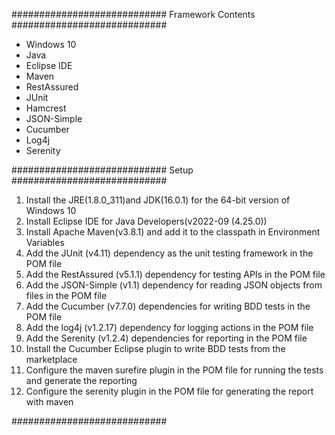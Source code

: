 ############################
    Framework Contents
############################
- Windows 10
- Java 
- Eclipse IDE
- Maven
- RestAssured
- JUnit
- Hamcrest
- JSON-Simple
- Cucumber
- Log4j
- Serenity

############################
           Setup
############################
01. Install the JRE(1.8.0_311)and JDK(16.0.1) for the 64-bit version of Windows 10
02. Install Eclipse IDE for Java Developers(v2022-09 (4.25.0))
03. Install Apache Maven(v3.8.1) and add it to the classpath in Environment Variables
04. Add the JUnit (v4.11) dependency as the unit testing framework in the POM file
05. Add the RestAssured (v5.1.1) dependency for testing APIs in the POM file
06. Add the JSON-Simple (v1.1) dependency for reading JSON objects from files in the POM file
07. Add the Cucumber (v7.7.0) dependencies for writing BDD tests in the POM file
08. Add the log4j (v1.2.17) dependency for logging actions in the POM file
09. Add the Serenity (v1.2.4) dependencies for reporting in the POM file
10. Install the Cucumber Eclipse plugin to write BDD tests from the marketplace
11. Configure the maven surefire plugin in the POM file for running the tests and generate the reporting
12. Configure the serenity plugin in the POM file for generating the report with maven
	
############################

